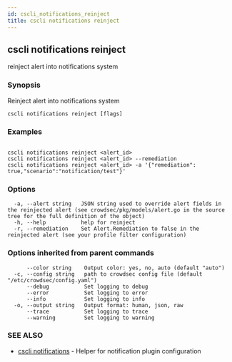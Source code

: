 ```yaml
---
id: cscli_notifications_reinject
title: cscli notifications reinject
---
```

## cscli notifications reinject

reinject alert into notifications system

### Synopsis

Reinject alert into notifications system

```
cscli notifications reinject [flags]
```

### Examples

```

cscli notifications reinject <alert_id>
cscli notifications reinject <alert_id> --remediation
cscli notifications reinject <alert_id> -a '{"remediation": true,"scenario":"notification/test"}'

```

### Options

```
  -a, --alert string   JSON string used to override alert fields in the reinjected alert (see crowdsec/pkg/models/alert.go in the source tree for the full definition of the object)
  -h, --help           help for reinject
  -r, --remediation    Set Alert.Remediation to false in the reinjected alert (see your profile filter configuration)
```

### Options inherited from parent commands

```
      --color string    Output color: yes, no, auto (default "auto")
  -c, --config string   path to crowdsec config file (default "/etc/crowdsec/config.yaml")
      --debug           Set logging to debug
      --error           Set logging to error
      --info            Set logging to info
  -o, --output string   Output format: human, json, raw
      --trace           Set logging to trace
      --warning         Set logging to warning
```

### SEE ALSO

* [cscli notifications](/cscli/cscli_notifications.md)	 - Helper for notification plugin configuration

